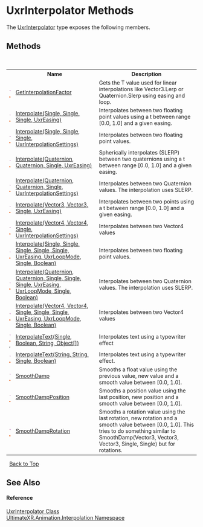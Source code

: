 # UxrInterpolator Methods
 

The <a href="T_UltimateXR_Animation_Interpolation_UxrInterpolator">UxrInterpolator</a> type exposes the following members.


## Methods
&nbsp;<table><tr><th></th><th>Name</th><th>Description</th></tr><tr><td>![Public method](media/pubmethod.gif "Public method")![Static member](media/static.gif "Static member")</td><td><a href="M_UltimateXR_Animation_Interpolation_UxrInterpolator_GetInterpolationFactor">GetInterpolationFactor</a></td><td>
Gets the T value used for linear interpolations like Vector3.Lerp or Quaternion.Slerp using easing and loop.</td></tr><tr><td>![Public method](media/pubmethod.gif "Public method")![Static member](media/static.gif "Static member")</td><td><a href="M_UltimateXR_Animation_Interpolation_UxrInterpolator_Interpolate_1">Interpolate(Single, Single, Single, UxrEasing)</a></td><td>
Interpolates between two floating point values using a t between range [0.0, 1.0] and a given easing.</td></tr><tr><td>![Public method](media/pubmethod.gif "Public method")![Static member](media/static.gif "Static member")</td><td><a href="M_UltimateXR_Animation_Interpolation_UxrInterpolator_Interpolate_2">Interpolate(Single, Single, Single, UxrInterpolationSettings)</a></td><td>
Interpolates between two floating point values.</td></tr><tr><td>![Public method](media/pubmethod.gif "Public method")![Static member](media/static.gif "Static member")</td><td><a href="M_UltimateXR_Animation_Interpolation_UxrInterpolator_Interpolate_4">Interpolate(Quaternion, Quaternion, Single, UxrEasing)</a></td><td>
Spherically interpolates (SLERP) between two quaternions using a t between range [0.0, 1.0] and a given easing.</td></tr><tr><td>![Public method](media/pubmethod.gif "Public method")![Static member](media/static.gif "Static member")</td><td><a href="M_UltimateXR_Animation_Interpolation_UxrInterpolator_Interpolate_5">Interpolate(Quaternion, Quaternion, Single, UxrInterpolationSettings)</a></td><td>
Interpolates between two Quaternion values. The interpolation uses SLERP.</td></tr><tr><td>![Public method](media/pubmethod.gif "Public method")![Static member](media/static.gif "Static member")</td><td><a href="M_UltimateXR_Animation_Interpolation_UxrInterpolator_Interpolate_6">Interpolate(Vector3, Vector3, Single, UxrEasing)</a></td><td>
Interpolates between two points using a t between range [0.0, 1.0] and a given easing.</td></tr><tr><td>![Public method](media/pubmethod.gif "Public method")![Static member](media/static.gif "Static member")</td><td><a href="M_UltimateXR_Animation_Interpolation_UxrInterpolator_Interpolate_8">Interpolate(Vector4, Vector4, Single, UxrInterpolationSettings)</a></td><td>
Interpolates between two Vector4 values</td></tr><tr><td>![Public method](media/pubmethod.gif "Public method")![Static member](media/static.gif "Static member")</td><td><a href="M_UltimateXR_Animation_Interpolation_UxrInterpolator_Interpolate">Interpolate(Single, Single, Single, Single, Single, UxrEasing, UxrLoopMode, Single, Boolean)</a></td><td>
Interpolates between two floating point values.</td></tr><tr><td>![Public method](media/pubmethod.gif "Public method")![Static member](media/static.gif "Static member")</td><td><a href="M_UltimateXR_Animation_Interpolation_UxrInterpolator_Interpolate_3">Interpolate(Quaternion, Quaternion, Single, Single, Single, UxrEasing, UxrLoopMode, Single, Boolean)</a></td><td>
Interpolates between two Quaternion values. The interpolation uses SLERP.</td></tr><tr><td>![Public method](media/pubmethod.gif "Public method")![Static member](media/static.gif "Static member")</td><td><a href="M_UltimateXR_Animation_Interpolation_UxrInterpolator_Interpolate_7">Interpolate(Vector4, Vector4, Single, Single, Single, UxrEasing, UxrLoopMode, Single, Boolean)</a></td><td>
Interpolates between two Vector4 values</td></tr><tr><td>![Public method](media/pubmethod.gif "Public method")![Static member](media/static.gif "Static member")![Code example](media/CodeExample.png "Code example")</td><td><a href="M_UltimateXR_Animation_Interpolation_UxrInterpolator_InterpolateText">InterpolateText(Single, Boolean, String, Object[])</a></td><td>
Interpolates text using a typewriter effect</td></tr><tr><td>![Public method](media/pubmethod.gif "Public method")![Static member](media/static.gif "Static member")</td><td><a href="M_UltimateXR_Animation_Interpolation_UxrInterpolator_InterpolateText_1">InterpolateText(String, String, Single, Boolean)</a></td><td>
Interpolates text using a typewriter effect.</td></tr><tr><td>![Public method](media/pubmethod.gif "Public method")![Static member](media/static.gif "Static member")</td><td><a href="M_UltimateXR_Animation_Interpolation_UxrInterpolator_SmoothDamp">SmoothDamp</a></td><td>
Smooths a float value using the previous value, new value and a smooth value between [0.0, 1.0].</td></tr><tr><td>![Public method](media/pubmethod.gif "Public method")![Static member](media/static.gif "Static member")</td><td><a href="M_UltimateXR_Animation_Interpolation_UxrInterpolator_SmoothDampPosition">SmoothDampPosition</a></td><td>
Smooths a position value using the last position, new position and a smooth value between [0.0, 1.0].</td></tr><tr><td>![Public method](media/pubmethod.gif "Public method")![Static member](media/static.gif "Static member")</td><td><a href="M_UltimateXR_Animation_Interpolation_UxrInterpolator_SmoothDampRotation">SmoothDampRotation</a></td><td>
Smooths a rotation value using the last rotation, new rotation and a smooth value between [0.0, 1.0]. This tries to do something similar to SmoothDamp(Vector3, Vector3, Vector3, Single, Single) but for rotations.</td></tr></table>&nbsp;
<a href="#uxrinterpolator-methods">Back to Top</a>

## See Also


#### Reference
<a href="T_UltimateXR_Animation_Interpolation_UxrInterpolator">UxrInterpolator Class</a><br /><a href="N_UltimateXR_Animation_Interpolation">UltimateXR.Animation.Interpolation Namespace</a><br />